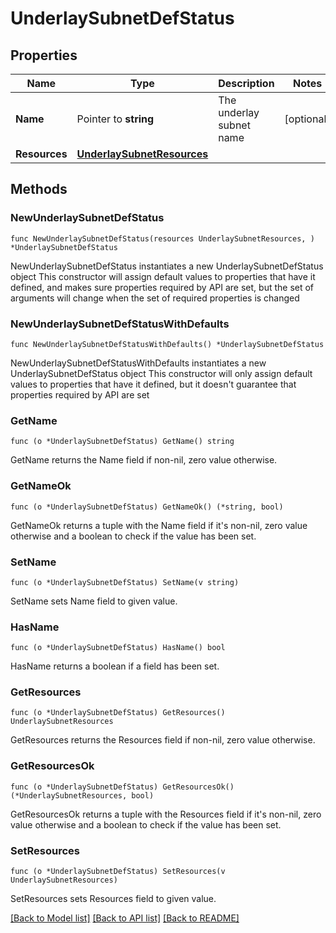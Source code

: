 # UnderlaySubnetDefStatus

## Properties

Name | Type | Description | Notes
------------ | ------------- | ------------- | -------------
**Name** | Pointer to **string** | The underlay subnet name | [optional] 
**Resources** | [**UnderlaySubnetResources**](UnderlaySubnetResources.md) |  | 

## Methods

### NewUnderlaySubnetDefStatus

`func NewUnderlaySubnetDefStatus(resources UnderlaySubnetResources, ) *UnderlaySubnetDefStatus`

NewUnderlaySubnetDefStatus instantiates a new UnderlaySubnetDefStatus object
This constructor will assign default values to properties that have it defined,
and makes sure properties required by API are set, but the set of arguments
will change when the set of required properties is changed

### NewUnderlaySubnetDefStatusWithDefaults

`func NewUnderlaySubnetDefStatusWithDefaults() *UnderlaySubnetDefStatus`

NewUnderlaySubnetDefStatusWithDefaults instantiates a new UnderlaySubnetDefStatus object
This constructor will only assign default values to properties that have it defined,
but it doesn't guarantee that properties required by API are set

### GetName

`func (o *UnderlaySubnetDefStatus) GetName() string`

GetName returns the Name field if non-nil, zero value otherwise.

### GetNameOk

`func (o *UnderlaySubnetDefStatus) GetNameOk() (*string, bool)`

GetNameOk returns a tuple with the Name field if it's non-nil, zero value otherwise
and a boolean to check if the value has been set.

### SetName

`func (o *UnderlaySubnetDefStatus) SetName(v string)`

SetName sets Name field to given value.

### HasName

`func (o *UnderlaySubnetDefStatus) HasName() bool`

HasName returns a boolean if a field has been set.

### GetResources

`func (o *UnderlaySubnetDefStatus) GetResources() UnderlaySubnetResources`

GetResources returns the Resources field if non-nil, zero value otherwise.

### GetResourcesOk

`func (o *UnderlaySubnetDefStatus) GetResourcesOk() (*UnderlaySubnetResources, bool)`

GetResourcesOk returns a tuple with the Resources field if it's non-nil, zero value otherwise
and a boolean to check if the value has been set.

### SetResources

`func (o *UnderlaySubnetDefStatus) SetResources(v UnderlaySubnetResources)`

SetResources sets Resources field to given value.



[[Back to Model list]](../README.md#documentation-for-models) [[Back to API list]](../README.md#documentation-for-api-endpoints) [[Back to README]](../README.md)


